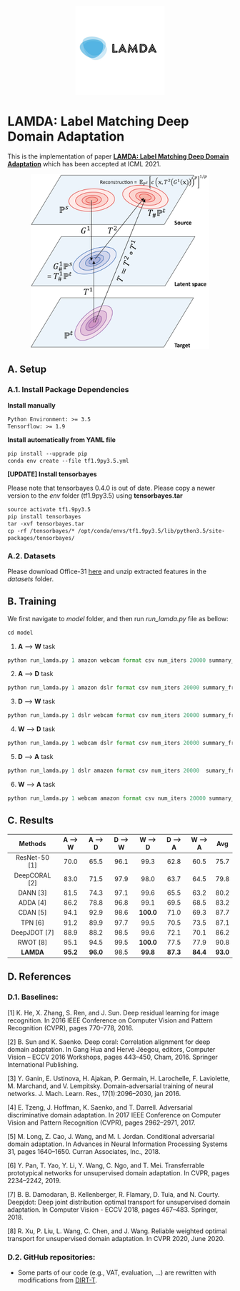 <p align="center">
  <img src="images/logo.jpg"/>
</p>

# LAMDA: Label Matching Deep Domain Adaptation

This is the implementation of paper **[LAMDA: Label Matching Deep Domain Adaptation](http://proceedings.mlr.press/v139/le21a/le21a.pdf)** which has been accepted at ICML 2021.

<p align="center">
  <img src="images/Figure1.png" width="400"/>
</p>


## A. Setup

### A.1. Install Package Dependencies

**Install manually**

```
Python Environment: >= 3.5
Tensorflow: >= 1.9
```

**Install automatically from YAML file**

```
pip install --upgrade pip
conda env create --file tf1.9py3.5.yml
```

**[UPDATE] Install tensorbayes**

Please note that tensorbayes 0.4.0 is out of date. Please copy a newer version to the *env* folder (tf1.9py3.5) using **tensorbayes.tar**

```
source activate tf1.9py3.5
pip install tensorbayes
tar -xvf tensorbayes.tar
cp -rf /tensorbayes/* /opt/conda/envs/tf1.9py3.5/lib/python3.5/site-packages/tensorbayes/
```

### A.2. Datasets

Please download Office-31 [here](https://drive.google.com/file/d/1dsrHn4S6lCmlTa4Eg4RAE5JRfZUIxR8G/view?usp=sharing) and unzip extracted features in the *datasets* folder. 

## B. Training

We first navigate to *model* folder, and then run *run_lamda.py* file as bellow:

```python
cd model
```

1. **A** --> **W** task

```python
python run_lamda.py 1 amazon webcam format csv num_iters 20000 summary_freq 400 learning_rate 0.0001 inorm True batch_size 310 src_class_trade_off 1.0 domain_trade_off 0.1 src_vat_trade_off 0.1 trg_trade_off 0.1 save_grads False cast_data False cnn_size small update_target_loss False m_on_D_trade_off 1.0 m_plus_1_on_D_trade_off 1.0 m_plus_1_on_G_trade_off 1.0 m_on_G_trade_off 0.1 data_path ""
```

2. **A** --> **D** task

```python
python run_lamda.py 1 amazon dslr format csv num_iters 20000 summary_freq 400 learning_rate 0.0001 inorm True batch_size 310 src_class_trade_off 1.0 domain_trade_off 0.1 src_vat_trade_off 1.0 trg_trade_off 0.1 save_grads False cast_data False cnn_size small update_target_loss False m_on_D_trade_off 1.0 m_plus_1_on_D_trade_off 1.0 m_plus_1_on_G_trade_off 1.0 m_on_G_trade_off 0.05 data_path ""
```

3. **D** --> **W** task

```python
python run_lamda.py 1 dslr webcam format csv num_iters 20000 summary_freq 400 learning_rate 0.0001 inorm True batch_size 155 src_class_trade_off 1.0 domain_trade_off 0.1 src_vat_trade_off 0.1 trg_trade_off 0.1 save_grads False cast_data False cnn_size small update_target_loss False m_on_D_trade_off 1.0 m_plus_1_on_D_trade_off 1.0 m_plus_1_on_G_trade_off 1.0 m_on_G_trade_off 0.1 data_path ""
```

4. **W** --> **D** task

```python
python run_lamda.py 1 webcam dslr format csv num_iters 20000 summary_freq 400 learning_rate 0.0001 inorm True batch_size 310 src_class_trade_off 1.0 domain_trade_off 0.1 src_vat_trade_off 0.1 trg_trade_off 0.1 save_grads False cast_data False cnn_size small update_target_loss False m_on_D_trade_off 1.0 m_plus_1_on_D_trade_off 1.0 m_plus_1_on_G_trade_off 1.0 m_on_G_trade_off 0.1 data_path ""
```

5. **D** --> **A** task

```python
python run_lamda.py 1 dslr amazon format csv num_iters 20000  sumary_freq 400 learning_rate 0.0001 inorm True batch_size 155 src_class_trade_off 1.0 domain_trade_off 0.1 src_vat_trade_off 1.0 trg_trade_off 0.1 save_grads False cast_data False cnn_size small update_target_loss False m_on_D_trade_off 1.0 m_plus_1_on_D_trade_off 1.0 m_plus_1_on_G_trade_off 1.0 m_on_G_trade_off 1.0 data_path ""
```

6. **W** --> **A** task

```python
python run_lamda.py 1 webcam amazon format csv num_iters 20000 summary_freq 400 learning_rate 0.0001 inorm True batch_size 310 src_class_trade_off 1.0 domain_trade_off 0.1 src_vat_trade_off 1.0 trg_trade_off 0.1 save_grads False cast_data False cnn_size small update_target_loss False m_on_D_trade_off 1.0 m_plus_1_on_D_trade_off 1.0 m_plus_1_on_G_trade_off 1.0 m_on_G_trade_off 1.0 data_path ""
```



## C. Results

|    Methods    | **A** --> **W** | **A** --> **D** | **D** --> **W** | **W** --> **D** | **D** --> **A** | **W** --> **A** |   Avg    |
| :-----------: | :-------------: | :-------------: | :-------------: | :-------------: | :-------------: | :-------------: | :------: |
| ResNet-50 [1] |      70.0       |      65.5       |      96.1       |      99.3       |      62.8       |      60.5       |   75.7   |
| DeepCORAL [2] |      83.0       |      71.5       |      97.9       |      98.0       |      63.7       |      64.5       |   79.8   |
|   DANN [3]    |      81.5       |      74.3       |      97.1       |      99.6       |      65.5       |      63.2       |   80.2   |
|   ADDA [4]    |      86.2       |      78.8       |      96.8       |      99.1       |      69.5       |      68.5       |   83.2   |
|   CDAN [5]    |      94.1       |      92.9       |      98.6       |    **100.0**    |      71.0       |      69.3       |   87.7   |
|    TPN [6]    |      91.2       |      89.9       |      97.7       |      99.5       |      70.5       |      73.5       |   87.1   |
| DeepJDOT [7]  |      88.9       |      88.2       |      98.5       |      99.6       |      72.1       |      70.1       |   86.2   |
|   RWOT [8]    |      95.1       |      94.5       |      99.5       |    **100.0**    |      77.5       |      77.9       |   90.8   |
|   **LAMDA**   |    **95.2**     |    **96.0**     |      98.5       |    **99.8**     |    **87.3**     |    **84.4**     | **93.0** |

## D. References

### D.1. Baselines:

[1] K. He, X. Zhang, S. Ren, and J. Sun. Deep residual learning for image recognition. In 2016 IEEE Conference on Computer Vision and Pattern Recognition (CVPR), pages 770–778, 2016.

[2] B. Sun and K. Saenko. Deep coral: Correlation alignment for deep domain adaptation. In Gang Hua and Hervé Jéegou, editors, Computer Vision – ECCV 2016 Workshops, pages 443–450, Cham, 2016. Springer International Publishing.

[3] Y. Ganin, E. Ustinova, H. Ajakan, P. Germain, H. Larochelle, F. Laviolette, M. Marchand, and V. Lempitsky. Domain-adversarial training of neural networks. J. Mach. Learn. Res., 17(1):2096–2030, jan 2016.

[4] E. Tzeng, J. Hoffman, K. Saenko, and T. Darrell. Adversarial discriminative domain adaptation. In 2017 IEEE Conference on Computer Vision and Pattern Recognition (CVPR), pages 2962–2971, 2017.

[5] M. Long, Z. Cao, J. Wang, and M. I. Jordan. Conditional adversarial domain adaptation. In Advances in Neural Information Processing Systems 31, pages 1640–1650. Curran Associates, Inc., 2018.

[6] Y. Pan, T. Yao, Y. Li, Y. Wang, C. Ngo, and T. Mei. Transferrable prototypical networks for unsupervised domain adaptation. In CVPR, pages 2234–2242, 2019.

[7] B. B. Damodaran, B. Kellenberger, R. Flamary, D. Tuia, and N. Courty. Deepjdot: Deep joint distribution optimal transport for unsupervised domain adaptation. In Computer Vision - ECCV 2018, pages 467–483. Springer, 2018.  

[8] R. Xu, P. Liu, L. Wang, C. Chen, and J. Wang. Reliable weighted optimal transport for unsupervised domain adaptation. In CVPR 2020, June 2020.

### D.2. GitHub repositories: 

- Some parts of our code (e.g., VAT, evaluation, …) are rewritten with modifications from [DIRT-T](https://github.com/RuiShu/dirt-t).
